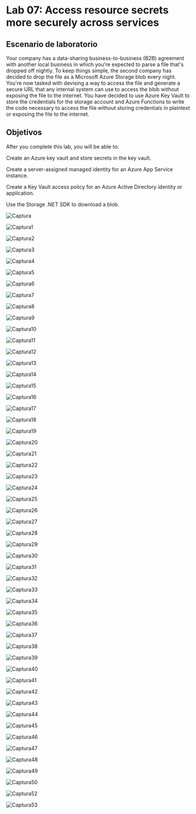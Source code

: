 # Lab 07: Access resource secrets more securely across services 

## Escenario de laboratorio
Your company has a data-sharing business-to-business (B2B) agreement with another local business in which you're expected to parse a file that's dropped off nightly. To keep things simple, the second company has decided to drop the file as a Microsoft Azure Storage blob every night. You're now tasked with devising a way to access the file and generate a secure URL that any internal system can use to access the blob without exposing the file to the internet. You have decided to use Azure Key Vault to store the credentials for the storage account and Azure Functions to write the code necessary to access the file without storing credentials in plaintext or exposing the file to the internet.

## Objetivos
After you complete this lab, you will be able to:

Create an Azure key vault and store secrets in the key vault.

Create a server-assigned managed identity for an Azure App Service instance.

Create a Key Vault access policy for an Azure Active Directory identity or application.

Use the Storage .NET SDK to download a blob.


![Captura](ZZ-lab/Captura.PNG)

![Captura1](ZZ-lab/Captura1.PNG)

![Captura2](ZZ-lab/Captura2.PNG)

![Captura3](ZZ-lab/Captura3.PNG)

![Captura4](ZZ-lab/Captura4.PNG)

![Captura5](ZZ-lab/Captura5.PNG)

![Captura6](ZZ-lab/Captura6.PNG)

![Captura7](ZZ-lab/Captura7.PNG)

![Captura8](ZZ-lab/Captura8.PNG)

![Captura9](ZZ-lab/Captura9.PNG)

![Captura10](ZZ-lab/Captura10.PNG)

![Captura11](ZZ-lab/Captura11.PNG)

![Captura12](ZZ-lab/Captura12.PNG)

![Captura13](ZZ-lab/Captura13.PNG)

![Captura14](ZZ-lab/Captura14.PNG)

![Captura15](ZZ-lab/Captura15.PNG)

![Captura16](ZZ-lab/Captura16.PNG)

![Captura17](ZZ-lab/Captura17.PNG)

![Captura18](ZZ-lab/Captura18.PNG)

![Captura19](ZZ-lab/Captura19.PNG)

![Captura20](ZZ-lab/Captura20.PNG)

![Captura21](ZZ-lab/Captura21.PNG)

![Captura22](ZZ-lab/Captura22.PNG)

![Captura23](ZZ-lab/Captura23.PNG)

![Captura24](ZZ-lab/Captura24.PNG)

![Captura25](ZZ-lab/Captura25.PNG)

![Captura26](ZZ-lab/Captura26.PNG)

![Captura27](ZZ-lab/Captura27.PNG)

![Captura28](ZZ-lab/Captura28.PNG)

![Captura29](ZZ-lab/Captura29.PNG)

![Captura30](ZZ-lab/Captura30.PNG)

![Captura31](ZZ-lab/Captura31.PNG)

![Captura32](ZZ-lab/Captura32.PNG)

![Captura33](ZZ-lab/Captura33.PNG)

![Captura34](ZZ-lab/Captura34.PNG)

![Captura35](ZZ-lab/Captura35.PNG)

![Captura36](ZZ-lab/Captura36.PNG)

![Captura37](ZZ-lab/Captura37.PNG)

![Captura38](ZZ-lab/Captura38.PNG)

![Captura39](ZZ-lab/Captura39.PNG)

![Captura40](ZZ-lab/Captura40.PNG)

![Captura41](ZZ-lab/Captura41.PNG)

![Captura42](ZZ-lab/Captura42.PNG)

![Captura43](ZZ-lab/Captura43.PNG)

![Captura44](ZZ-lab/Captura44.PNG)

![Captura45](ZZ-lab/Captura45.PNG)

![Captura46](ZZ-lab/Captura46.PNG)

![Captura47](ZZ-lab/Captura47.PNG)

![Captura48](ZZ-lab/Captura48.PNG)

![Captura49](ZZ-lab/Captura49.PNG)

![Captura50](ZZ-lab/Captura50.PNG)

![Captura52](ZZ-lab/Captura52.PNG)

![Captura53](ZZ-lab/Captura53.PNG)
